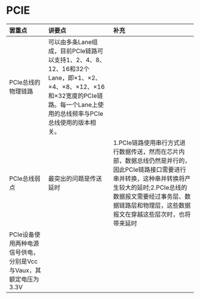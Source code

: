 # PCIE
|罢重点|讲要点|补充|
|:-|:-|:-|
|PCIe总线的物理链路|可以由多条Lane组成，目前PCIe链路可以支持1、2、4、8、12、16和32个Lane，即×1、×2、×4、×8、×12、×16和×32宽度的PCIe链路。每一个Lane上使用的总线频率与PCIe总线使用的版本相关。||
|PCIe总线弱点|最突出的问题是传送延时|1.PCIe链路使用串行方式进行数据传送，然而在芯片内部，数据总线仍然是并行的，因此PCIe链路接口需要进行串并转换，这种串并转换将产生较大的延时;2.PCIe总线的数据报文需要经过事务层、数据链路层和物理层，这些数据报文在穿越这些层次时，也将带来延时|
|PCIe设备使用两种电源信号供电，分别是Vcc与Vaux，其额定电压为3.3V|||

